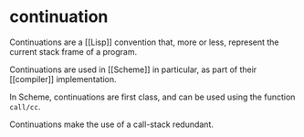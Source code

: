 # continuation

Continuations are a [[Lisp]] convention that, more or less, represent the current stack frame of a program.

Continuations are used in [[Scheme]] in particular, as part of their [[compiler]] implementation.

In Scheme, continuations are first class, and can be used using the function `call/cc`.

Continuations make the use of a call-stack redundant.

